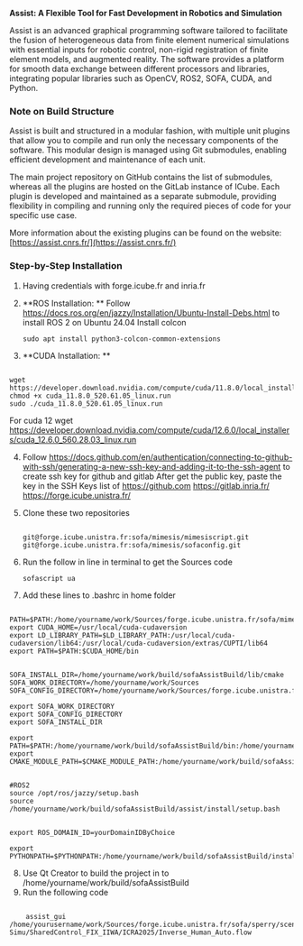 **Assist: A Flexible Tool for Fast Development in Robotics and Simulation**
 
Assist is an advanced graphical programming software tailored to facilitate the fusion of heterogeneous data from finite element numerical simulations with essential inputs for robotic control, non-rigid registration of finite element models, and augmented reality. The software provides a platform for smooth data exchange between different processors and libraries, integrating popular libraries such as OpenCV, ROS2, SOFA, CUDA, and Python.

### Note on Build Structure

Assist is built and structured in a modular fashion, with multiple unit plugins that allow you to compile and run only the necessary components of the software. This modular design is managed using Git submodules, enabling efficient development and maintenance of each unit.

The main project repository on GitHub contains the list of submodules, whereas all the plugins are hosted on the GitLab instance of ICube. Each plugin is developed and maintained as a separate submodule, providing flexibility in compiling and running only the required pieces of code for your specific use case.

More information about the existing plugins can be found on the website: [https://assist.cnrs.fr/](https://assist.cnrs.fr/)

### Step-by-Step Installation

1. Having credentials with forge.icube.fr and inria.fr
   
2. **ROS Installation: **
   Follow https://docs.ros.org/en/jazzy/Installation/Ubuntu-Install-Debs.html to install ROS 2 on Ubuntu 24.04
   Install colcon
   <pre><code>sudo apt install python3-colcon-common-extensions</code></pre>
3. **CUDA Installation: **
<pre><code>    
wget https://developer.download.nvidia.com/compute/cuda/11.8.0/local_installers/cuda_11.8.0_520.61.05_linux.run
chmod +x cuda_11.8.0_520.61.05_linux.run
sudo ./cuda_11.8.0_520.61.05_linux.run
</code></pre>
For cuda 12
wget https://developer.download.nvidia.com/compute/cuda/12.6.0/local_installers/cuda_12.6.0_560.28.03_linux.run

4. Follow https://docs.github.com/en/authentication/connecting-to-github-with-ssh/generating-a-new-ssh-key-and-adding-it-to-the-ssh-agent to create ssh key for github and gitlab
   After get the public key, paste the key in the SSH Keys list of
   https://github.com
   https://gitlab.inria.fr/
   https://forge.icube.unistra.fr/
   
5. Clone these two repositories 
   <pre><code> 
   git@forge.icube.unistra.fr:sofa/mimesis/mimesiscript.git
   git@forge.icube.unistra.fr:sofa/mimesis/sofaconfig.git
   </code></pre>

6. Run the follow in line in terminal to get the Sources code
   <pre><code>sofascript ua</code></pre>
7. Add these lines to .bashrc in home folder
<pre><code> 
PATH=$PATH:/home/yourname/work/Sources/forge.icube.unistra.fr/sofa/mimesis/mimesiscript:/home/yourname/work/Sources/forge.icube.unistra.fr/assist/assist_config
export CUDA_HOME=/usr/local/cuda-cudaversion
export LD_LIBRARY_PATH=$LD_LIBRARY_PATH:/usr/local/cuda-cudaversion/lib64:/usr/local/cuda-cudaversion/extras/CUPTI/lib64
export PATH=$PATH:$CUDA_HOME/bin


SOFA_INSTALL_DIR=/home/yourname/work/build/sofaAssistBuild/lib/cmake
SOFA_WORK_DIRECTORY=/home/yourname/work/Sources
SOFA_CONFIG_DIRECTORY=/home/yourname/work/Sources/forge.icube.unistra.fr/sofa/mimesis/sofaconfig/yourconfigname

export SOFA_WORK_DIRECTORY
export SOFA_CONFIG_DIRECTORY
export SOFA_INSTALL_DIR

export PATH=$PATH:/home/yourname/work/build/sofaAssistBuild/bin:/home/yourname/work/build/sofaAssistBuild/install/bin
export CMAKE_MODULE_PATH=$CMAKE_MODULE_PATH:/home/yourname/work/build/sofaAssistBuild/assist/cmake


#ROS2
source /opt/ros/jazzy/setup.bash
source /home/yourname/work/build/sofaAssistBuild/assist/install/setup.bash


export ROS_DOMAIN_ID=yourDomainIDByChoice

export PYTHONPATH=$PYTHONPATH:/home/yourname/work/build/sofaAssistBuild/install/lib
</code></pre>

   
8. Use Qt Creator to build the project in to  /home/yourname/work/build/sofaAssistBuild
9. Run the following code
<pre><code>
    assist_gui /home/yourusername/work/Sources/forge.icube.unistra.fr/sofa/sperry/scenes/Demos/Full-Simu/SharedControl_FIX_IIWA/ICRA2025/Inverse_Human_Auto.flow </code></pre>

   
